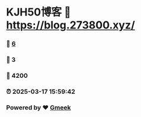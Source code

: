# KJH50博客 :link: https://blog.273800.xyz/ 
### :page_facing_up: [6](https://blog.273800.xyz//tag.html) 
### :speech_balloon: 3 
### :hibiscus: 4200 
### :alarm_clock: 2025-03-17 15:59:42 
### Powered by :heart: [Gmeek](https://github.com/Meekdai/Gmeek)

